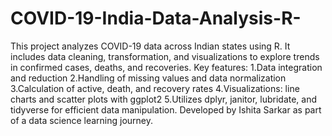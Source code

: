 # COVID-19-India-Data-Analysis-R-
This project analyzes COVID-19 data across Indian states using R. It includes data cleaning, transformation, and visualizations to explore trends in confirmed cases, deaths, and recoveries. Key features:
1.Data integration and reduction
2.Handling of missing values and data normalization
3.Calculation of active, death, and recovery rates
4.Visualizations: line charts and scatter plots with ggplot2
5.Utilizes dplyr, janitor, lubridate, and tidyverse for efficient data manipulation.
Developed by Ishita Sarkar as part of a data science learning journey.
